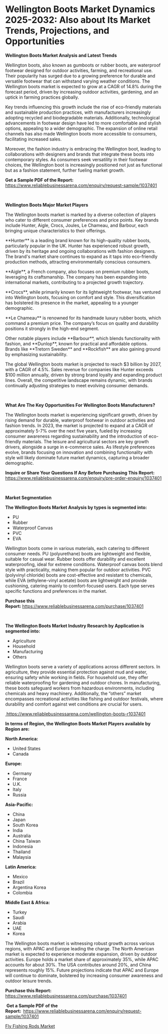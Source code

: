 <p><h1>Wellington Boots Market Dynamics 2025-2032: Also about Its Market Trends, Projections, and Opportunities</h1></p><p><strong>Wellington Boots Market Analysis and Latest Trends</strong></p>
<p><p>Wellington boots, also known as gumboots or rubber boots, are waterproof footwear designed for outdoor activities, farming, and recreational use. Their popularity has surged due to a growing preference for durable and versatile footwear that can withstand varying weather conditions. The Wellington boots market is expected to grow at a CAGR of 14.8% during the forecast period, driven by increasing outdoor activities, gardening, and an uptick in farming practices globally.</p><p>Key trends influencing this growth include the rise of eco-friendly materials and sustainable production practices, with manufacturers increasingly adopting recycled and biodegradable materials. Additionally, technological advancements in footwear design have led to more comfortable and stylish options, appealing to a wider demographic. The expansion of online retail channels has also made Wellington boots more accessible to consumers, facilitating increased sales.</p><p>Moreover, the fashion industry is embracing the Wellington boot, leading to collaborations with designers and brands that integrate these boots into contemporary styles. As consumers seek versatility in their footwear choices, the Wellington boot is increasingly positioned not just as functional but as a fashion statement, further fueling market growth.</p></p>
<p><strong>Get a Sample PDF of the Report:&nbsp;</strong> <a href="https://www.reliablebusinessarena.com/enquiry/request-sample/1037401?utm_campaign=2822&utm_medium=2&utm_source=Github&utm_content=ia&utm_term=04042025&utm_id=wellington-boots">https://www.reliablebusinessarena.com/enquiry/request-sample/1037401</a></p>
<p>&nbsp;</p>
<p><strong>Wellington Boots Major Market Players</strong></p>
<p><p>The Wellington boots market is marked by a diverse collection of players who cater to different consumer preferences and price points. Key brands include Hunter, Aigle, Crocs, Joules, Le Chameau, and Barbour, each bringing unique characteristics to their offerings. </p><p>**Hunter** is a leading brand known for its high-quality rubber boots, particularly popular in the UK. Hunter has experienced robust growth, driven by its heritage and ongoing collaborations with fashion designers. The brand's market share continues to expand as it taps into eco-friendly production methods, attracting environmentally conscious consumers.</p><p>**Aigle**, a French company, also focuses on premium rubber boots, leveraging its craftsmanship. The company has been expanding into international markets, contributing to a projected growth trajectory. </p><p>**Crocs**, while primarily known for its lightweight footwear, has ventured into Wellington boots, focusing on comfort and style. This diversification has bolstered its presence in the market, appealing to a younger demographic.</p><p>**Le Chameau** is renowned for its handmade luxury rubber boots, which command a premium price. The company’s focus on quality and durability positions it strongly in the high-end segment.</p><p>Other notable players include **Barbour**, which blends functionality with fashion, and **Dunlop**, known for practical and affordable options. Brands like **Tretorn Sweden** and **Rockfish** are also gaining ground by emphasizing sustainability.</p><p>The global Wellington boots market is projected to reach $3 billion by 2027, with a CAGR of 4.5%. Sales revenue for companies like Hunter exceeds $100 million annually, driven by strong brand loyalty and expanding product lines. Overall, the competitive landscape remains dynamic, with brands continually adjusting strategies to meet evolving consumer demands.</p></p>
<p>&nbsp;</p>
<p><strong>What Are The Key Opportunities For Wellington Boots Manufacturers?</strong></p>
<p><p>The Wellington boots market is experiencing significant growth, driven by rising demand for durable, waterproof footwear in outdoor activities and fashion trends. In 2023, the market is projected to expand at a CAGR of approximately 5-7% over the next five years, fueled by increasing consumer awareness regarding sustainability and the introduction of eco-friendly materials. The leisure and agricultural sectors are key growth drivers, alongside a surge in e-commerce sales. As lifestyle preferences evolve, brands focusing on innovation and combining functionality with style will likely dominate future market dynamics, capturing a broader demographic.</p></p>
<p><strong>Inquire or Share Your Questions If Any Before Purchasing This Report:</strong> <a href="https://www.reliablebusinessarena.com/enquiry/pre-order-enquiry/1037401?utm_campaign=2822&utm_medium=2&utm_source=Github&utm_content=ia&utm_term=04042025&utm_id=wellington-boots">https://www.reliablebusinessarena.com/enquiry/pre-order-enquiry/1037401</a></p>
<p>&nbsp;</p>
<p><strong>Market Segmentation</strong></p>
<p><strong>The Wellington Boots Market Analysis by types is segmented into:</strong></p>
<p><ul><li>PU</li><li>Rubber</li><li>Waterproof Canvas</li><li>PVC</li><li>EVA</li></ul></p>
<p><p>Wellington boots come in various materials, each catering to different consumer needs. PU (polyurethane) boots are lightweight and flexible, suitable for casual wear. Rubber boots offer durability and excellent waterproofing, ideal for extreme conditions. Waterproof canvas boots blend style with practicality, making them popular for outdoor activities. PVC (polyvinyl chloride) boots are cost-effective and resistant to chemicals, while EVA (ethylene-vinyl acetate) boots are lightweight and provide cushioning, catering mainly to comfort-focused users. Each type serves specific functions and preferences in the market.</p></p>
<p><strong>Purchase this Report:&nbsp;</strong><a href="https://www.reliablebusinessarena.com/purchase/1037401?utm_campaign=2822&utm_medium=2&utm_source=Github&utm_content=ia&utm_term=04042025&utm_id=wellington-boots">https://www.reliablebusinessarena.com/purchase/1037401</a></p>
<p>&nbsp;</p>
<p><strong>The Wellington Boots Market Industry Research by Application is segmented into:</strong></p>
<p><ul><li>Agriculture</li><li>Household</li><li>Manufacturing</li><li>Others</li></ul></p>
<p><p>Wellington boots serve a variety of applications across different sectors. In agriculture, they provide essential protection against mud and water, ensuring safety while working in fields. For household use, they offer reliable waterproofing for gardening and outdoor chores. In manufacturing, these boots safeguard workers from hazardous environments, including chemicals and heavy machinery. Additionally, the “others” market encompasses recreational activities like fishing and outdoor festivals, where durability and comfort against wet conditions are crucial for users.</p></p>
<p><a href="https://www.reliablebusinessarena.com/wellington-boots-r1037401?utm_campaign=2822&utm_medium=2&utm_source=Github&utm_content=ia&utm_term=04042025&utm_id=wellington-boots">&nbsp;https://www.reliablebusinessarena.com/wellington-boots-r1037401</a></p>
<p><strong>In terms of Region, the Wellington Boots Market Players available by Region are:</strong></p>
<p>
    <p> <strong> North America: </strong>
        <ul>
            <li>United States</li>
            <li>Canada</li>
        </ul>
        </p> 
    <p> <strong> Europe: </strong>
        <ul>
            <li>Germany</li>
            <li>France</li>
            <li>U.K.</li>
            <li>Italy</li>
            <li>Russia</li>
        </ul>
        </p> 
    <p> <strong> Asia-Pacific: </strong>
        <ul>
            <li>China</li>
            <li>Japan</li>
            <li>South Korea</li>
            <li>India</li>
            <li>Australia</li>
            <li>China Taiwan</li>
            <li>Indonesia</li>
            <li>Thailand</li>
            <li>Malaysia</li>
        </ul>
        </p> 
    <p> <strong> Latin America: </strong>
        <ul>
            <li>Mexico</li>
            <li>Brazil</li>
            <li>Argentina Korea</li>
            <li>Colombia</li>
        </ul>
        </p> 
    <p> <strong> Middle East & Africa: </strong>
        <ul>
            <li>Turkey</li>
            <li>Saudi</li>
            <li>Arabia</li>
            <li>UAE</li>
            <li>Korea</li>
        </ul>
    </p>
    </p>
<p><p>The Wellington boots market is witnessing robust growth across various regions, with APAC and Europe leading the charge. The North American market is expected to experience moderate expansion, driven by outdoor activities. Europe holds a market share of approximately 35%, while APAC accounts for about 30%. The USA contributes around 20%, and China represents roughly 15%. Future projections indicate that APAC and Europe will continue to dominate, bolstered by increasing consumer awareness and outdoor leisure trends.</p></p>
<p><strong>Purchase this Report: </strong><a href="https://www.reliablebusinessarena.com/purchase/1037401?utm_campaign=2822&utm_medium=2&utm_source=Github&utm_content=ia&utm_term=04042025&utm_id=wellington-boots">https://www.reliablebusinessarena.com/purchase/1037401</a></p>
<p>&nbsp;<strong>Get a Sample PDF of the Report:&nbsp;&nbsp;</strong><a href="https://www.reliablebusinessarena.com/enquiry/request-sample/1037401?utm_campaign=2822&utm_medium=2&utm_source=Github&utm_content=ia&utm_term=04042025&utm_id=wellington-boots">https://www.reliablebusinessarena.com/enquiry/request-sample/1037401</a></p>
<p><strong></strong></p>
<p><p><a href="https://github.com/chikenmhamdi/Market-Research-Report-List-1/blob/main/fly-fishing-rods-market.md?utm_campaign=2822&utm_medium=2&utm_source=Github&utm_content=ia&utm_term=04042025&utm_id=wellington-boots">Fly Fishing Rods Market</a></p></p>